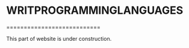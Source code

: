# WRITPROGRAMMINGLANGUAGES
===========================

This  part  of  website  is  under  construction.